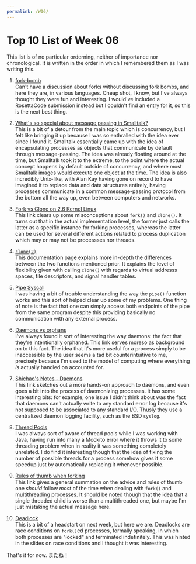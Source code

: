 ```yaml
---
permalink: /W06/
---
```


# Top 10 List of Week 06
This list is of no particular orderning, neither of importance nor chronological. It is written in the order in which I remembered them as I was writing this.

1. [fork-bomb](https://github.com/aaronryank/fork-bomb)<br>
Can't have a discussion about forks without discussing fork bombs, and here they are, in various languages.
Cheap shot, I know, but I've always thought they were fun and interesting.
I would've included a RosettaCode submission instead but I couldn't find an entry for it, so this is the next best thing.

2. [What's so special about message passing in Smalltalk?](https://stackoverflow.com/questions/42498438/whats-so-special-about-message-passing-in-smalltalk)<br>
This is a bit of a detour from the main topic which is concurrency, but I felt like bringing it up because I was so enthralled with the idea ever since I found it.
Smalltalk essentially came up with the idea of encapsulating processes as objects that communicate by default through message-passing.
The idea was already floating around at the time, but Smalltalk took it to the extreme, to the point where the actual concept happens by default outside of concurrency, and where most Smalltalk images would execute one object at the time.
The idea is also incredibly Unix-like, with Alan Kay having gone on record to have imagined it to replace data and data structures entirely, having processes communicate in a common message-passing protocol from the bottom all the way up, even between computers and networks.

3. [Fork vs Clone on 2.6 Kernel Linux](https://unix.stackexchange.com/questions/199686/fork-vs-clone-on-2-6-kernel-linux)<br>
This link clears up some misconceptions about `fork()` and `clone()`.
It turns out that in the actual implementation level, the former just calls the latter as a specific instance for forking processes, whereas the latter can be used for several different actions related to process duplication which may or may not be processses nor threads.

4. [`clone(2)`](https://man7.org/linux/man-pages/man2/clone3.2.html)<br>
This documentation page explains more in-depth the differences between the two functions mentioned prior.
It explains the level of flexibility given with calling `clone()` with regards to virtual addresss spaces, file descriptors, and signal handler tables.

5. [Pipe Syscall](https://linuxhint.com/pipe_system_call_c/)<br>
I was having a bit of trouble understanding the way the `pipe()` function works and this sort of helped clear up some of my problems.
One thing of note is the fact that one can simply access both endpoints of the pipe from the same program despite this providing basically no communication with any external process.

6. [Daemons vs orphans](https://stackoverflow.com/questions/42015522/difference-between-a-daemon-process-and-an-orphan-process)<br>
I've always found it sort of interesting the way daemons: the fact that they're intentionally orphaned.
This link serves moreso as background on to this fact.
The idea that it's more useful for a process simply to be inaccessible by the user seems a tad bit counterintuitive to me, precisely because I'm used to the model of computing where everything *is* actually handled on accounted for.

7. [Shichao's Notes - Daemons](https://notes.shichao.io/apue/ch13/)<br>
This link sketches out a more hands-on approach to daemons, and even goes a bit into the process of daemonizing processes.
It has some interesting bits: for example, one issue I didn't think about was the fact that daemons can't actually write to any standard error log because it's not supposed to be associated to any standard I/O.
Thusly they use a centralized daemon logging facility, such as the BSD `syslog`.

8. [Thread Pools](https://docs.oracle.com/javase/tutorial/essential/concurrency/pools.html)<br>
I was always sort of aware of thread pools while I was working with Java, having run into many a Mockito error where it throws it to some threading problem when in reality it was something completely unrelated.
I do find it interesting though that the idea of fixing the number of possible threads for a process somehow gives it some speedup just by automatically replacing it whenever possible.

9. [Rules of thumb when forking](https://stackoverflow.com/questions/12868724/threads-and-fork-how-can-i-deal-with-that)<br>
This link gives a general summation on the advice and rules of thumb one *should* follow *most* of the time when dealing with `fork()` and multithreading processes.
It should be noted though that the idea that a single threaded child is worse than a multithreaded one, but maybe I'm just mistaking the actual message here.

10. [Deadlock](https://os.cs.luc.edu/deadlock.html)<br>
This is a bit of a headstart on next week, but here we are.
Deadlocks are race conditions on `fork()`ed processes, formally speaking, in which both processes are "locked" and terminated indefinitely.
This was hinted in the slides on race conditions and I thought it was interesting.

That's it for now. またね！
